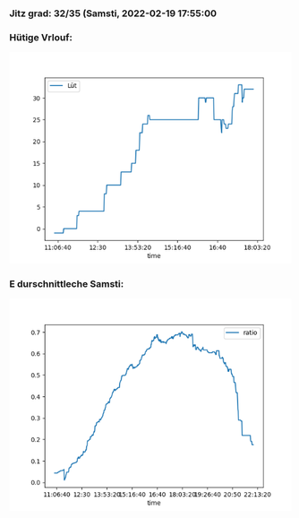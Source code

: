 ### Jitz grad: 32/35 (Samsti, 2022-02-19 17:55:00

### Hütige Vrlouf:
![Graph](Today.png)

### E durschnittleche Samsti:
![Graph](Samsti.png)